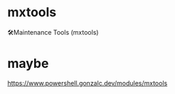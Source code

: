 # mxtools
🛠️Maintenance Tools (mxtools)

# maybe
https://www.powershell.gonzalc.dev/modules/mxtools
